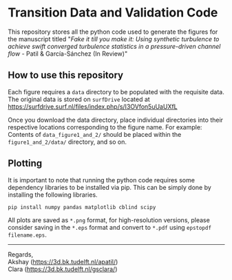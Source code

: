 # Transition Data and Validation Code

This repository stores all the python code used to generate the figures for the manuscript titled "*Fake it till you make it: Using synthetic turbulence to achieve swift converged turbulence statistics in a pressure-driven channel flow* - Patil & García-Sánchez (In Review)"

## How to use this repository

Each figure requires a `data` directory to be populated with the requisite data. The original data is stored on `surfDrive` located at https://surfdrive.surf.nl/files/index.php/s/I3OVfon5uUaUXfL

Once you download the data directory, place individual directories into their respective locations corresponding to the figure name. For example: Contents of `data_figure1_and_2/` should be placed within the `figure1_and_2/data/` directory, and so on.

## Plotting

It is important to note that running the python code requires some dependency libraries to be installed via pip. This can be simply done by installing the following libraries.

```
pip install numpy pandas matplotlib cblind scipy
```

All plots are saved as `*.png` format, for high-resolution versions, please consider saving in the `*.eps` format and convert to `*.pdf` using `epstopdf filename.eps`.

--- 

Regards,  
Akshay (https://3d.bk.tudelft.nl/apatil/)  
Clara (https://3d.bk.tudelft.nl/gsclara/)
